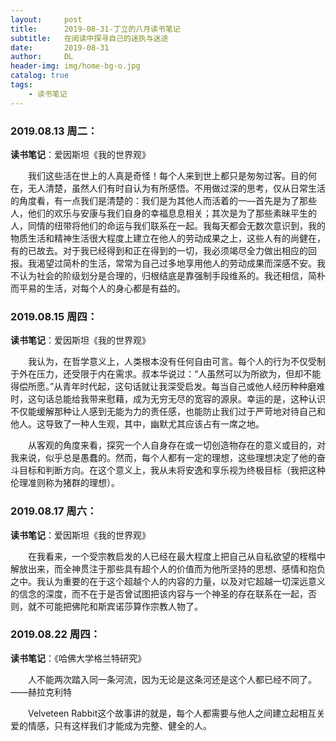 ```yaml
---
layout:     post
title:      2019-08-31-丁立的八月读书笔记
subtitle:   在阅读中探寻自己的迷执与迷途
date:       2019-08-31
author:     DL
header-img: img/home-bg-o.jpg
catalog: true
tags:
    - 读书笔记
---
```


### 2019.08.13 周二：

**读书笔记**：爱因斯坦《我的世界观》

&emsp;&emsp;我们这些活在世上的人真是奇怪！每个人来到世上都只是匆匆过客。目的何在，无人清楚，虽然人们有时自认为有所感悟。不用做过深的思考，仅从日常生活的角度看，有一点我们是清楚的：我们是为其他人而活着的一—首先是为了那些人，他们的欢乐与安康与我们自身的幸福息息相关；其次是为了那些素昧平生的人，同情的纽带将他们的命运与我们联系在一起。我每天都会无数次意识到，我的物质生活和精神生活很大程度上建立在他人的劳动成果之上，这些人有的尚健在，有的已故去。对于我已经得到和正在得到的一切，我必须竭尽全力做出相应的回报。我渴望过简朴的生活，常常为自己过多地享用他人的劳动成果而深感不安。我不认为社会的阶级划分是合理的，归根结底是靠强制手段维系的。我还相信，简朴而平易的生活，对每个人的身心都是有益的。

### 2019.08.15 周四：

**读书笔记**：爱因斯坦《我的世界观》

&emsp;&emsp;我认为，在哲学意义上，人类根本没有任何自由可言。每个人的行为不仅受制于外在压力，还受限于内在需求。叔本华说过：“人虽然可以为所欲为，但却不能得偿所愿。”从青年时代起，这句话就让我深受启发。每当自己或他人经历种种磨难时，这句话总能给我带来慰藉，成为无穷无尽的宽容的源泉。幸运的是，这种认识不仅能缓解那种让人感到无能为力的责任感，也能防止我们过于严苛地对待自己和他人。这导致了一种人生观，其中，幽默尤其应该占有一席之地。

&emsp;&emsp;从客观的角度来看，探究一个人自身存在或一切创造物存在的意义或目的，对我来说，似乎总是愚蠢的。然而，每个人都有一定的理想，这些理想决定了他的奋斗目标和判断方向。在这个意义上，我从未将安逸和享乐视为终极目标（我把这种伦理准则称为猪群的理想）。

### 2019.08.17 周六：

**读书笔记**：爱因斯坦《我的世界观》

&emsp;&emsp;在我看来，一个受宗教启发的人已经在最大程度上把自己从自私欲望的桎楷中解放出来，而全神贯注于那些具有超个人的价值而为他所坚持的思想、感情和抱负之中。我认为重要的在于这个超越个人的内容的力量，以及对它超越一切深远意义的信念的深度，而不在于是否曾试图把该内容与一个神圣的存在联系在一起，否则，就不可能把佛陀和斯宾诺莎算作宗教人物了。

### 2019.08.22 周四：

**读书笔记**：《哈佛大学格兰特研究》

&emsp;&emsp;人不能两次踏入同一条河流，因为无论是这条河还是这个人都已经不同了。——赫拉克利特

&emsp;&emsp;Velveteen Rabbit这个故事讲的就是，每个人都需要与他人之间建立起相互关爱的情感，只有这样我们才能成为完整、健全的人。

